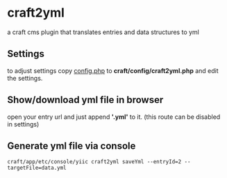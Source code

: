 # craft2yml

a craft cms plugin that translates entries and data structures to yml

## Settings

to adjust settings copy [config.php](craft2yml/config.php) to **craft/config/craft2yml.php** and edit the settings.

## Show/download yml file in browser

open your entry url and just append **'.yml'** to it. (this route can be disabled in settings)

## Generate yml file via console

```
craft/app/etc/console/yiic craft2yml saveYml --entryId=2 --targetFile=data.yml
```